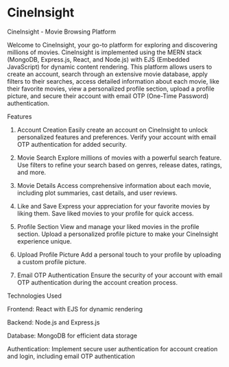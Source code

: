 # CineInsight

CineInsight - Movie Browsing Platform

Welcome to CineInsight, your go-to platform for exploring and discovering millions of movies. CineInsight is implemented using the MERN stack (MongoDB, Express.js, React, and Node.js) with EJS (Embedded JavaScript) for dynamic content rendering. This platform allows users to create an account, search through an extensive movie database, apply filters to their searches, access detailed information about each movie, like their favorite movies, view a personalized profile section, upload a profile picture, and secure their account with email OTP (One-Time Password) authentication.

Features
1. Account Creation
Easily create an account on CineInsight to unlock personalized features and preferences. Verify your account with email OTP authentication for added security.

2. Movie Search
Explore millions of movies with a powerful search feature. Use filters to refine your search based on genres, release dates, ratings, and more.

3. Movie Details
Access comprehensive information about each movie, including plot summaries, cast details, and user reviews.

4. Like and Save
Express your appreciation for your favorite movies by liking them. Save liked movies to your profile for quick access.

5. Profile Section
View and manage your liked movies in the profile section. Upload a personalized profile picture to make your CineInsight experience unique.

6. Upload Profile Picture
Add a personal touch to your profile by uploading a custom profile picture.

7. Email OTP Authentication
Ensure the security of your account with email OTP authentication during the account creation process.

Technologies Used

Frontend: React with EJS for dynamic rendering

Backend: Node.js and Express.js

Database: MongoDB for efficient data storage

Authentication: Implement secure user authentication for account creation and login, including email OTP authentication
